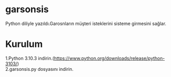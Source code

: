 # garsonsis
Python diliyle yazıldı.Garosnların müşteri isteklerini sisteme girmesini sağlar.
# Kurulum
1.Python 3.10.3 indirin.(https://www.python.org/downloads/release/python-3103/)<br>
2.garsonsis.py dosyasını indirin.
